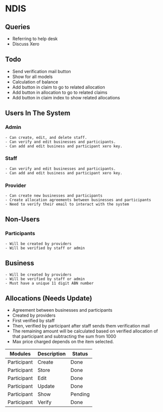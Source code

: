 # NDIS

## Queries

-   Referring to help desk
-   Discuss Xero

## Todo

-   Send verification mail button
-   Show for all models
-   Calculation of balance
-   Add button in claim to go to related allocation
-   Add button in allocation to go to related claims
-   Add button in claim index to show related allocations

## Users In The System

### Admin

    - Can create, edit, and delete staff.
    - Can verify and edit businesses and participants.
    - Can add and edit business and participant xero key.

### Staff

    - Can verify and edit businesses and participants.
    - Can add and edit business and participant xero key.

### Provider

    - Can create new businesses and participants
    - Create allocation agreements between businesses and participants
    - Need to verify their email to interact with the system

## Non-Users

### Participants

    - Will be created by providers
    - Will be verified by staff or admin

## Business

    - Will be created by providers
    - Will be verified by staff or admin
    - Must have a unique 11 digit ABN number

## Allocations (Needs Update)

-   Agreement between businesses and participants
-   Created by providers
-   First verified by staff
-   Then, verified by participant after staff sends them verification mail
-   The remaining amount will be calculated based on verified allocation of that participant and subtracting the sum from 1000
-   Max price charged depends on the item selected.


| Modules     | Description | Status  |
| ----------- | ----------- | ------- |
| Participant | Create      | Done    |
| Participant | Store       | Done    |
| Participant | Edit        | Done    |
| Participant | Update      | Done    |
| Participant | Show        | Pending |
| Participant | Verify      | Done    |
